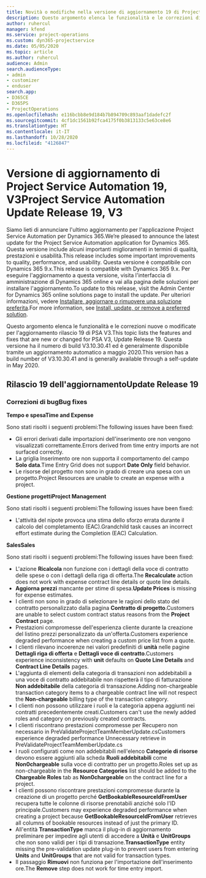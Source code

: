 ```yaml
---
title: Novità o modifiche nella versione di aggiornamento 19 di Project Service Automation V3
description: Questo argomento elenca le funzionalità e le correzioni disponibili nella versione di aggiornamento 19 di Project Service Automation V3.
author: ruhercul
manager: kfend
ms.service: project-operations
ms.custom: dyn365-projectservice
ms.date: 05/05/2020
ms.topic: article
ms.author: ruhercul
audience: Admin
search.audienceType:
- admin
- customizer
- enduser
search.app:
- D365CE
- D365PS
- ProjectOperations
ms.openlocfilehash: e116bcbb8e9d184b7b894709c893aaf1dadefc2f
ms.sourcegitcommit: 4cf1dc1561b92fca4175f0b3813133c5e63ce8e6
ms.translationtype: HT
ms.contentlocale: it-IT
ms.lasthandoff: 10/28/2020
ms.locfileid: "4126847"
---
```

# <a name="project-service-automation-update-release-19-v3"></a><span data-ttu-id="fe540-103">Versione di aggiornamento di Project Service Automation 19, V3</span><span class="sxs-lookup"><span data-stu-id="fe540-103">Project Service Automation Update Release 19, V3</span></span>

<span data-ttu-id="fe540-104">Siamo lieti di annunciare l'ultimo aggiornamento per l'applicazione Project Service Automation per Dynamics 365.</span><span class="sxs-lookup"><span data-stu-id="fe540-104">We’re pleased to announce the latest update for the Project Service Automation application for Dynamics 365.</span></span> <span data-ttu-id="fe540-105">Questa versione include alcuni importanti miglioramenti in termini di qualità, prestazioni e usabilità.</span><span class="sxs-lookup"><span data-stu-id="fe540-105">This release includes some important improvements to quality, performance, and usability.</span></span> <span data-ttu-id="fe540-106">Questa versione è compatibile con Dynamics 365 9.x.</span><span class="sxs-lookup"><span data-stu-id="fe540-106">This release is compatible with Dynamics 365 9.x.</span></span> <span data-ttu-id="fe540-107">Per eseguire l'aggiornamento a questa versione, visita l'interfaccia di amministrazione di Dynamics 365 online e vai alla pagina delle soluzioni per installare l'aggiornamento.</span><span class="sxs-lookup"><span data-stu-id="fe540-107">To update to this release, visit the Admin Center for Dynamics 365 online solutions page to install the update.</span></span> <span data-ttu-id="fe540-108">Per ulteriori informazioni, vedere [Installare, aggiornare o rimuovere una soluzione preferita](https://docs.microsoft.com/power-platform/admin/install-remove-preferred-solution).</span><span class="sxs-lookup"><span data-stu-id="fe540-108">For more information, see [Install, update, or remove a preferred solution](https://docs.microsoft.com/power-platform/admin/install-remove-preferred-solution).</span></span>

<span data-ttu-id="fe540-109">Questo argomento elenca le funzionalità e le correzioni nuove o modificate per l'aggiornamento rilascio 19 di PSA V3.</span><span class="sxs-lookup"><span data-stu-id="fe540-109">This topic lists the features and fixes that are new or changed for PSA V3, Update Release 19.</span></span> <span data-ttu-id="fe540-110">Questa versione ha il numero di build V3.10.30.41 ed è generalmente disponibile tramite un aggiornamento automatico a maggio 2020.</span><span class="sxs-lookup"><span data-stu-id="fe540-110">This version has a build number of V3.10.30.41 and is generally available through a self-update in May 2020.</span></span>

## <a name="update-release-19"></a><span data-ttu-id="fe540-111">Rilascio 19 dell'aggiornamento</span><span class="sxs-lookup"><span data-stu-id="fe540-111">Update Release 19</span></span>

### <a name="bug-fixes"></a><span data-ttu-id="fe540-112">Correzioni di bug</span><span class="sxs-lookup"><span data-stu-id="fe540-112">Bug fixes</span></span>

<span data-ttu-id="fe540-113">**Tempo e spesa**</span><span class="sxs-lookup"><span data-stu-id="fe540-113">**Time and Expense**</span></span>

<span data-ttu-id="fe540-114">Sono stati risolti i seguenti problemi:</span><span class="sxs-lookup"><span data-stu-id="fe540-114">The following issues have been fixed:</span></span> 

- <span data-ttu-id="fe540-115">Gli errori derivati dalle importazioni dell'inserimento ore non vengono visualizzati correttamente.</span><span class="sxs-lookup"><span data-stu-id="fe540-115">Errors derived from time entry imports are not surfaced correctly.</span></span>
- <span data-ttu-id="fe540-116">La griglia Inserimento ore non supporta il comportamento del campo **Solo data**.</span><span class="sxs-lookup"><span data-stu-id="fe540-116">Time Entry Grid does not support **Date Only** field behavior.</span></span>
- <span data-ttu-id="fe540-117">Le risorse del progetto non sono in grado di creare una spesa con un progetto.</span><span class="sxs-lookup"><span data-stu-id="fe540-117">Project Resources are unable to create an expense with a project.</span></span>

<span data-ttu-id="fe540-118">**Gestione progetti**</span><span class="sxs-lookup"><span data-stu-id="fe540-118">**Project Management**</span></span>

<span data-ttu-id="fe540-119">Sono stati risolti i seguenti problemi:</span><span class="sxs-lookup"><span data-stu-id="fe540-119">The following issues have been fixed:</span></span> 

-  <span data-ttu-id="fe540-120">L'attività del nipote provoca una stima dello sforzo errata durante il calcolo del completamento (EAC).</span><span class="sxs-lookup"><span data-stu-id="fe540-120">Grandchild task causes an incorrect effort estimate during the Completion (EAC) Calculation.</span></span>

<span data-ttu-id="fe540-121">**Sales**</span><span class="sxs-lookup"><span data-stu-id="fe540-121">**Sales**</span></span>

<span data-ttu-id="fe540-122">Sono stati risolti i seguenti problemi:</span><span class="sxs-lookup"><span data-stu-id="fe540-122">The following issues have been fixed:</span></span> 

- <span data-ttu-id="fe540-123">L'azione **Ricalcola** non funzione con i dettagli della voce di contratto delle spese o con i dettagli della riga di offerta.</span><span class="sxs-lookup"><span data-stu-id="fe540-123">The **Recalculate** action does not work with expense contract line details or quote line details.</span></span>
- <span data-ttu-id="fe540-124">**Aggiorna prezzi** mancante per stime di spesa.</span><span class="sxs-lookup"><span data-stu-id="fe540-124">**Update Prices** is missing for expense estimates.</span></span>
-  <span data-ttu-id="fe540-125">I clienti non sono in grado di selezionare le ragioni dello stato del contratto personalizzato dalla pagina **Contratto di progetto**.</span><span class="sxs-lookup"><span data-stu-id="fe540-125">Customers are unable to select custom contract status reasons from the **Project Contract** page.</span></span>
- <span data-ttu-id="fe540-126">Prestazioni compromesse dell'esperienza cliente durante la creazione del listino prezzi personalizzato da un'offerta.</span><span class="sxs-lookup"><span data-stu-id="fe540-126">Customers experience degraded performance when creating a custom price list from a quote.</span></span>
- <span data-ttu-id="fe540-127">I clienti rilevano incoerenze nei valori predefiniti di **unità** nelle pagine **Dettagli riga di offerta** e **Dettagli voce di contratto**.</span><span class="sxs-lookup"><span data-stu-id="fe540-127">Customers experience inconsistency with **unit** defaults on **Quote Line Details** and **Contract Line Details** pages.</span></span>
- <span data-ttu-id="fe540-128">L'aggiunta di elementi della categoria di transazioni non addebitabili a una voce di contratto addebitabile non rispetterà il tipo di fatturazione **Non addebitabile** della categoria di transazione.</span><span class="sxs-lookup"><span data-stu-id="fe540-128">Adding non-chargeable transaction category items to a chargeable contract line will not respect the **Non-chargeable** billing type of the transaction category.</span></span>
- <span data-ttu-id="fe540-129">I clienti non possono utilizzare i ruoli e la categoria appena aggiunti nei contratti precedentemente creati.</span><span class="sxs-lookup"><span data-stu-id="fe540-129">Customers can't use the newly added roles and category on previously created contracts.</span></span>
- <span data-ttu-id="fe540-130">I clienti riscontrano prestazioni compromesse per Recupero non necessario in PreValidateProjectTeamMemberUpdate.cs</span><span class="sxs-lookup"><span data-stu-id="fe540-130">Customers experience degraded performance Unnecessary retrieve in PreValidateProjectTeamMemberUpdate.cs</span></span>
- <span data-ttu-id="fe540-131">I ruoli configurati come non addebitabili nell'elenco **Categorie di risorse** devono essere aggiunti alla scheda **Ruoli addebitabili** come **Non0chargeable** sulla voce di contratto per un progetto.</span><span class="sxs-lookup"><span data-stu-id="fe540-131">Roles set up as non-chargeable in the **Resource Categories** list should be added to the **Chargeable Roles** tab as **Non0chargeable** on the contract line for a project.</span></span>
- <span data-ttu-id="fe540-132">I clienti possono riscontrare prestazioni compromesse durante la creazione di un progetto perché **GetBookableResourceIdFromUser** recupera tutte le colonne di risorse prenotabili anziché solo l'ID principale.</span><span class="sxs-lookup"><span data-stu-id="fe540-132">Customers may experience degraded performance when creating a project because **GetBookableResourceIdFromUser** retrieves all columns of bookable resources instead of just the primary ID.</span></span>
- <span data-ttu-id="fe540-133">All'entità **TransactionType** manca il plug-in di aggiornamento preliminare per impedire agli utenti di accedere a **Unità** e **UnitGroups** che non sono validi per i tipi di transazione.</span><span class="sxs-lookup"><span data-stu-id="fe540-133">**TransactionType** entity missing the pre-validation update plug-in to prevent users from entering **Units** and **UnitGroups** that are not valid for transaction types.</span></span>
- <span data-ttu-id="fe540-134">Il passaggio **Rimuovi** non funziona per l'importazione dell'inserimento ore.</span><span class="sxs-lookup"><span data-stu-id="fe540-134">The **Remove** step does not work for time entry import.</span></span>

